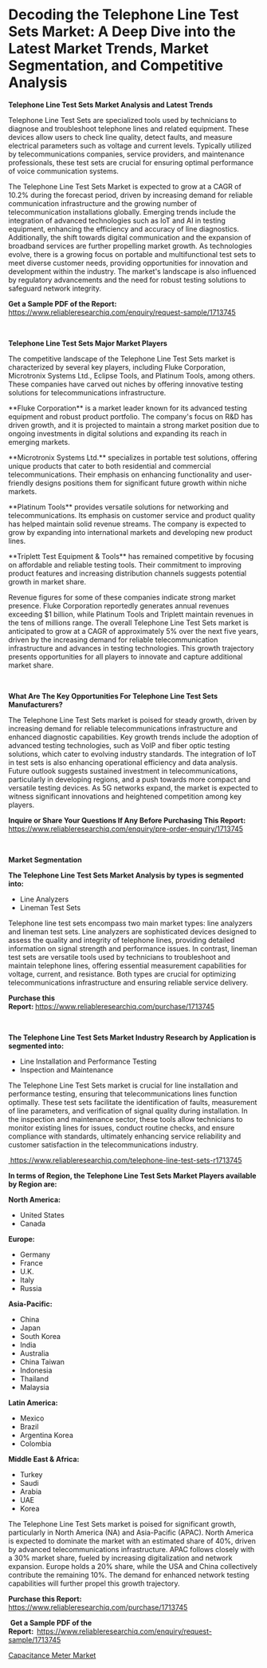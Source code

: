 <p><h1>Decoding the Telephone Line Test Sets Market: A Deep Dive into the Latest Market Trends, Market Segmentation, and Competitive Analysis</h1></p><p><strong>Telephone Line Test Sets Market Analysis and Latest Trends</strong></p>
<p><p>Telephone Line Test Sets are specialized tools used by technicians to diagnose and troubleshoot telephone lines and related equipment. These devices allow users to check line quality, detect faults, and measure electrical parameters such as voltage and current levels. Typically utilized by telecommunications companies, service providers, and maintenance professionals, these test sets are crucial for ensuring optimal performance of voice communication systems.</p><p>The Telephone Line Test Sets Market is expected to grow at a CAGR of 10.2% during the forecast period, driven by increasing demand for reliable communication infrastructure and the growing number of telecommunication installations globally. Emerging trends include the integration of advanced technologies such as IoT and AI in testing equipment, enhancing the efficiency and accuracy of line diagnostics. Additionally, the shift towards digital communication and the expansion of broadband services are further propelling market growth. As technologies evolve, there is a growing focus on portable and multifunctional test sets to meet diverse customer needs, providing opportunities for innovation and development within the industry. The market's landscape is also influenced by regulatory advancements and the need for robust testing solutions to safeguard network integrity.</p></p>
<p><strong>Get a Sample PDF of the Report:&nbsp;</strong> <a href="https://www.reliableresearchiq.com/enquiry/request-sample/1713745?utm_campaign=3461&utm_medium=2&utm_source=Github&utm_content=ia&utm_term=28032025&utm_id=telephone-line-test-sets">https://www.reliableresearchiq.com/enquiry/request-sample/1713745</a></p>
<p>&nbsp;</p>
<p><strong>Telephone Line Test Sets Major Market Players</strong></p>
<p><p>The competitive landscape of the Telephone Line Test Sets market is characterized by several key players, including Fluke Corporation, Microtronix Systems Ltd., Eclipse Tools, and Platinum Tools, among others. These companies have carved out niches by offering innovative testing solutions for telecommunications infrastructure.</p><p>**Fluke Corporation** is a market leader known for its advanced testing equipment and robust product portfolio. The company's focus on R&D has driven growth, and it is projected to maintain a strong market position due to ongoing investments in digital solutions and expanding its reach in emerging markets.</p><p>**Microtronix Systems Ltd.** specializes in portable test solutions, offering unique products that cater to both residential and commercial telecommunications. Their emphasis on enhancing functionality and user-friendly designs positions them for significant future growth within niche markets.</p><p>**Platinum Tools** provides versatile solutions for networking and telecommunications. Its emphasis on customer service and product quality has helped maintain solid revenue streams. The company is expected to grow by expanding into international markets and developing new product lines.</p><p>**Triplett Test Equipment & Tools** has remained competitive by focusing on affordable and reliable testing tools. Their commitment to improving product features and increasing distribution channels suggests potential growth in market share.</p><p>Revenue figures for some of these companies indicate strong market presence. Fluke Corporation reportedly generates annual revenues exceeding $1 billion, while Platinum Tools and Triplett maintain revenues in the tens of millions range. The overall Telephone Line Test Sets market is anticipated to grow at a CAGR of approximately 5% over the next five years, driven by the increasing demand for reliable telecommunication infrastructure and advances in testing technologies. This growth trajectory presents opportunities for all players to innovate and capture additional market share.</p></p>
<p>&nbsp;</p>
<p><strong>What Are The Key Opportunities For Telephone Line Test Sets Manufacturers?</strong></p>
<p><p>The Telephone Line Test Sets market is poised for steady growth, driven by increasing demand for reliable telecommunications infrastructure and enhanced diagnostic capabilities. Key growth trends include the adoption of advanced testing technologies, such as VoIP and fiber optic testing solutions, which cater to evolving industry standards. The integration of IoT in test sets is also enhancing operational efficiency and data analysis. Future outlook suggests sustained investment in telecommunications, particularly in developing regions, and a push towards more compact and versatile testing devices. As 5G networks expand, the market is expected to witness significant innovations and heightened competition among key players.</p></p>
<p><strong>Inquire or Share Your Questions If Any Before Purchasing This Report:</strong> <a href="https://www.reliableresearchiq.com/enquiry/pre-order-enquiry/1713745?utm_campaign=3461&utm_medium=2&utm_source=Github&utm_content=ia&utm_term=28032025&utm_id=telephone-line-test-sets">https://www.reliableresearchiq.com/enquiry/pre-order-enquiry/1713745</a></p>
<p>&nbsp;</p>
<p><strong>Market Segmentation</strong></p>
<p><strong>The Telephone Line Test Sets Market Analysis by types is segmented into:</strong></p>
<p><ul><li>Line Analyzers</li><li>Lineman Test Sets</li></ul></p>
<p><p>Telephone line test sets encompass two main market types: line analyzers and lineman test sets. Line analyzers are sophisticated devices designed to assess the quality and integrity of telephone lines, providing detailed information on signal strength and performance issues. In contrast, lineman test sets are versatile tools used by technicians to troubleshoot and maintain telephone lines, offering essential measurement capabilities for voltage, current, and resistance. Both types are crucial for optimizing telecommunications infrastructure and ensuring reliable service delivery.</p></p>
<p><strong>Purchase this Report:&nbsp;</strong><a href="https://www.reliableresearchiq.com/purchase/1713745?utm_campaign=3461&utm_medium=2&utm_source=Github&utm_content=ia&utm_term=28032025&utm_id=telephone-line-test-sets">https://www.reliableresearchiq.com/purchase/1713745</a></p>
<p>&nbsp;</p>
<p><strong>The Telephone Line Test Sets Market Industry Research by Application is segmented into:</strong></p>
<p><ul><li>Line Installation and Performance Testing</li><li>Inspection and Maintenance</li></ul></p>
<p><p>The Telephone Line Test Sets market is crucial for line installation and performance testing, ensuring that telecommunications lines function optimally. These test sets facilitate the identification of faults, measurement of line parameters, and verification of signal quality during installation. In the inspection and maintenance sector, these tools allow technicians to monitor existing lines for issues, conduct routine checks, and ensure compliance with standards, ultimately enhancing service reliability and customer satisfaction in the telecommunications industry.</p></p>
<p><a href="https://www.reliableresearchiq.com/telephone-line-test-sets-r1713745?utm_campaign=3461&utm_medium=2&utm_source=Github&utm_content=ia&utm_term=28032025&utm_id=telephone-line-test-sets">&nbsp;https://www.reliableresearchiq.com/telephone-line-test-sets-r1713745</a></p>
<p><strong>In terms of Region, the Telephone Line Test Sets Market Players available by Region are:</strong></p>
<p>
    <p> <strong> North America: </strong>
        <ul>
            <li>United States</li>
            <li>Canada</li>
        </ul>
        </p> 
    <p> <strong> Europe: </strong>
        <ul>
            <li>Germany</li>
            <li>France</li>
            <li>U.K.</li>
            <li>Italy</li>
            <li>Russia</li>
        </ul>
        </p> 
    <p> <strong> Asia-Pacific: </strong>
        <ul>
            <li>China</li>
            <li>Japan</li>
            <li>South Korea</li>
            <li>India</li>
            <li>Australia</li>
            <li>China Taiwan</li>
            <li>Indonesia</li>
            <li>Thailand</li>
            <li>Malaysia</li>
        </ul>
        </p> 
    <p> <strong> Latin America: </strong>
        <ul>
            <li>Mexico</li>
            <li>Brazil</li>
            <li>Argentina Korea</li>
            <li>Colombia</li>
        </ul>
        </p> 
    <p> <strong> Middle East & Africa: </strong>
        <ul>
            <li>Turkey</li>
            <li>Saudi</li>
            <li>Arabia</li>
            <li>UAE</li>
            <li>Korea</li>
        </ul>
    </p>
    </p>
<p><p>The Telephone Line Test Sets market is poised for significant growth, particularly in North America (NA) and Asia-Pacific (APAC). North America is expected to dominate the market with an estimated share of 40%, driven by advanced telecommunications infrastructure. APAC follows closely with a 30% market share, fueled by increasing digitalization and network expansion. Europe holds a 20% share, while the USA and China collectively contribute the remaining 10%. The demand for enhanced network testing capabilities will further propel this growth trajectory.</p></p>
<p><strong>Purchase this Report: </strong><a href="https://www.reliableresearchiq.com/purchase/1713745?utm_campaign=3461&utm_medium=2&utm_source=Github&utm_content=ia&utm_term=28032025&utm_id=telephone-line-test-sets">https://www.reliableresearchiq.com/purchase/1713745</a></p>
<p>&nbsp;<strong>Get a Sample PDF of the Report:&nbsp;&nbsp;</strong><a href="https://www.reliableresearchiq.com/enquiry/request-sample/1713745?utm_campaign=3461&utm_medium=2&utm_source=Github&utm_content=ia&utm_term=28032025&utm_id=telephone-line-test-sets">https://www.reliableresearchiq.com/enquiry/request-sample/1713745</a></p>
<p><strong></strong></p>
<p><p><a href="https://github.com/beyeagamizjp/Market-Research-Report-List-1/blob/main/capacitance-meter-market.md?utm_campaign=3461&utm_medium=2&utm_source=Github&utm_content=ia&utm_term=28032025&utm_id=telephone-line-test-sets">Capacitance Meter Market</a></p></p>